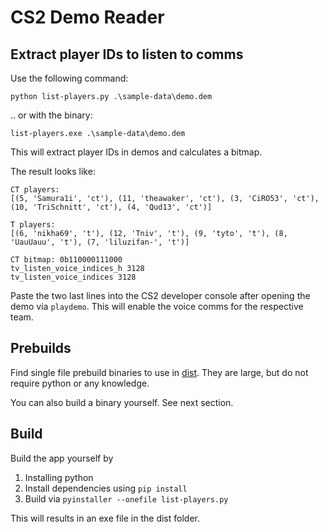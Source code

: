 # CS2 Demo Reader

## Extract player IDs to listen to comms

Use the following command:
```
python list-players.py .\sample-data\demo.dem
```
.. or with the binary:
```
list-players.exe .\sample-data\demo.dem
```

This will extract player IDs in demos and calculates a bitmap.

The result looks like:
```
CT players:
[(5, 'Samura1i', 'ct'), (11, 'theawaker', 'ct'), (3, 'CiRO53', 'ct'), (10, 'TriSchnitt', 'ct'), (4, 'Qud13', 'ct')]

T players:
[(6, 'nikha69', 't'), (12, 'Tniv', 't'), (9, 'tyto', 't'), (8, 'UauUauu', 't'), (7, 'liluzifan-', 't')]

CT bitmap: 0b110000111000
tv_listen_voice_indices_h 3128
tv_listen_voice_indices 3128
```

Paste the two last lines into the CS2 developer console after opening the demo via `playdemo`. This will enable the voice comms for the respective team.

## Prebuilds

Find single file prebuild binaries to use in [dist](./dist).
They are large, but do not require python or any knowledge.

You can also build a binary yourself. See next section.


## Build

Build the app yourself by
1. Installing python
2. Install dependencies using `pip install`
3. Build via `pyinstaller --onefile list-players.py`

This will results in an exe file in the dist folder.

